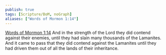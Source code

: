 ```yaml
---
publish: true
tags: [Scripture/BoM, noGraph]
aliases: ["Words of Mormon 1:14"]
---
```

[Words of Mormon 1:14](https://churchofjesuschrist.org/study/scriptures/bofm/w-of-m/1?lang=eng&id=p14#p14) And in the strength of the Lord they did contend against their enemies, until they had slain many thousands of the Lamanites. And it came to pass that they did contend against the Lamanites until they had driven them out of all the lands of their inheritance.
